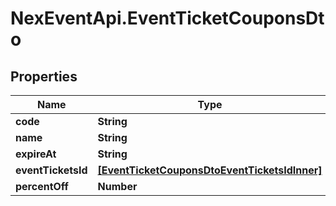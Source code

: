 # NexEventApi.EventTicketCouponsDto

## Properties

Name | Type | Description | Notes
------------ | ------------- | ------------- | -------------
**code** | **String** |  | 
**name** | **String** |  | 
**expireAt** | **String** |  | 
**eventTicketsId** | [**[EventTicketCouponsDtoEventTicketsIdInner]**](EventTicketCouponsDtoEventTicketsIdInner.md) |  | 
**percentOff** | **Number** |  | 


